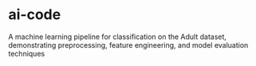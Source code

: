 # ai-code
A machine learning pipeline for classification on the Adult dataset, demonstrating preprocessing, feature engineering, and model evaluation techniques
